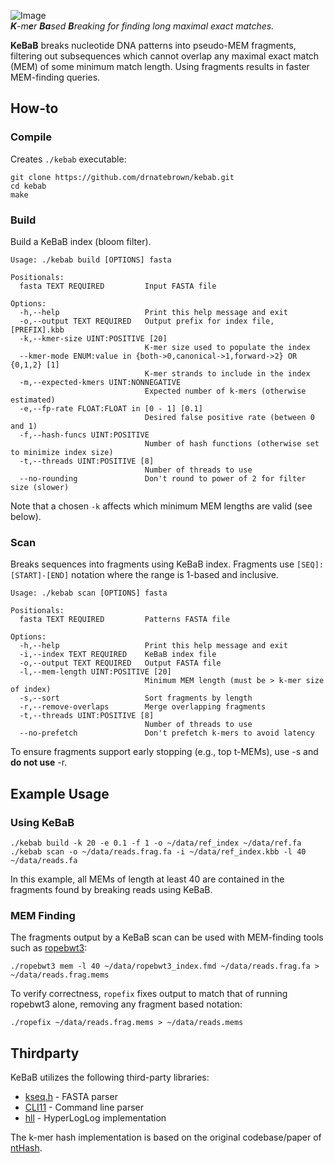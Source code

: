 ![Image](https://github.com/user-attachments/assets/ee9725a5-2b51-4459-95de-1f7e7ea88809)  
_**K**-m**e**r **Ba**sed **B**reaking for finding long maximal exact matches._
  
**KeBaB** breaks nucleotide DNA patterns into pseudo-MEM fragments, filtering out subsequences which cannot overlap any maximal exact match (MEM) of some minimum match length. Using fragments results in faster MEM-finding queries.

## How-to
### Compile
Creates `./kebab` executable:
```
git clone https://github.com/drnatebrown/kebab.git
cd kebab
make
```
### Build
Build a KeBaB index (bloom filter).
```
Usage: ./kebab build [OPTIONS] fasta

Positionals:
  fasta TEXT REQUIRED         Input FASTA file

Options:
  -h,--help                   Print this help message and exit
  -o,--output TEXT REQUIRED   Output prefix for index file, [PREFIX].kbb
  -k,--kmer-size UINT:POSITIVE [20] 
                              K-mer size used to populate the index
  --kmer-mode ENUM:value in {both->0,canonical->1,forward->2} OR {0,1,2} [1] 
                              K-mer strands to include in the index
  -m,--expected-kmers UINT:NONNEGATIVE
                              Expected number of k-mers (otherwise estimated)
  -e,--fp-rate FLOAT:FLOAT in [0 - 1] [0.1] 
                              Desired false positive rate (between 0 and 1)
  -f,--hash-funcs UINT:POSITIVE
                              Number of hash functions (otherwise set to minimize index size)
  -t,--threads UINT:POSITIVE [8] 
                              Number of threads to use
  --no-rounding               Don't round to power of 2 for filter size (slower)
```
Note that a chosen ``-k`` affects which minimum MEM lengths are valid (see below).
### Scan
Breaks sequences into fragments using KeBaB index. Fragments use ``[SEQ]:[START]-[END]`` notation where the range is 1-based and inclusive.
```
Usage: ./kebab scan [OPTIONS] fasta

Positionals:
  fasta TEXT REQUIRED         Patterns FASTA file

Options:
  -h,--help                   Print this help message and exit
  -i,--index TEXT REQUIRED    KeBaB index file
  -o,--output TEXT REQUIRED   Output FASTA file
  -l,--mem-length UINT:POSITIVE [20] 
                              Minimum MEM length (must be > k-mer size of index)
  -s,--sort                   Sort fragments by length
  -r,--remove-overlaps        Merge overlapping fragments
  -t,--threads UINT:POSITIVE [8] 
                              Number of threads to use
  --no-prefetch               Don't prefetch k-mers to avoid latency
```
To ensure fragments support early stopping (e.g., top t-MEMs), use -s and **do not use** -r.
## Example Usage
### Using KeBaB
```
./kebab build -k 20 -e 0.1 -f 1 -o ~/data/ref_index ~/data/ref.fa
./kebab scan -o ~/data/reads.frag.fa -i ~/data/ref_index.kbb -l 40 ~/data/reads.fa
```
In this example, all MEMs of length at least 40 are contained in the fragments found by breaking reads using KeBaB.
### MEM Finding
The fragments output by a KeBaB scan can be used with MEM-finding tools such as [ropebwt3](https://github.com/lh3/ropebwt3):
```
./ropebwt3 mem -l 40 ~/data/ropebwt3_index.fmd ~/data/reads.frag.fa > ~/data/reads.frag.mems
```
To verify correctness, ``ropefix`` fixes output to match that of running ropebwt3 alone, removing any fragment based notation:
```
./ropefix ~/data/reads.frag.mems > ~/data/reads.mems
```

## Thirdparty

KeBaB utilizes the following third-party libraries:

* [kseq.h](https://lh3lh3.users.sourceforge.net/kseq.shtml) - FASTA parser
* [CLI11](https://github.com/CLIUtils/CLI11) - Command line parser
* [hll](https://github.com/mindis/hll) - HyperLogLog implementation

The k-mer hash implementation is based on the original codebase/paper of [ntHash](https://github.com/bcgsc/ntHash).

